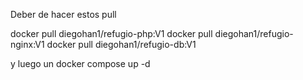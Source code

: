 Deber de hacer estos pull 

docker pull diegohan1/refugio-php:V1
docker pull diegohan1/refugio-nginx:V1
docker pull diegohan1/refugio-db:V1


y luego un docker compose up -d
